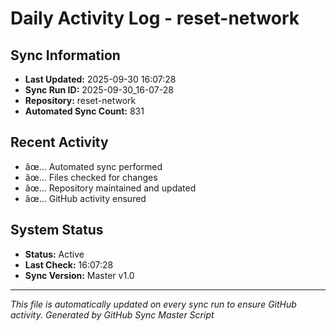﻿# Daily Activity Log - reset-network

## Sync Information
- **Last Updated:** 2025-09-30 16:07:28
- **Sync Run ID:** 2025-09-30_16-07-28
- **Repository:** reset-network
- **Automated Sync Count:** 831

## Recent Activity
- âœ… Automated sync performed
- âœ… Files checked for changes
- âœ… Repository maintained and updated
- âœ… GitHub activity ensured

## System Status
- **Status:** Active
- **Last Check:** 16:07:28
- **Sync Version:** Master v1.0

---
*This file is automatically updated on every sync run to ensure GitHub activity.*
*Generated by GitHub Sync Master Script*
